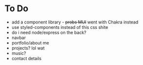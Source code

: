 # To Do

- add a component library - ~~probs MUI~~ went with Chakra instead
- use styled-components instead of this css shite
- do i need node/express on the back?
- navbar
- portfolio/about me
- projects? lol wat
- music?
- contact details